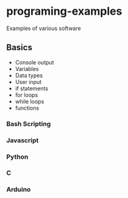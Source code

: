# programing-examples
Examples of various software

## Basics
- Console output
- Variables
- Data types
- User input
- if statements
- for loops
- while loops
- functions

### Bash Scripting

### Javascript

### Python

### C

### Arduino